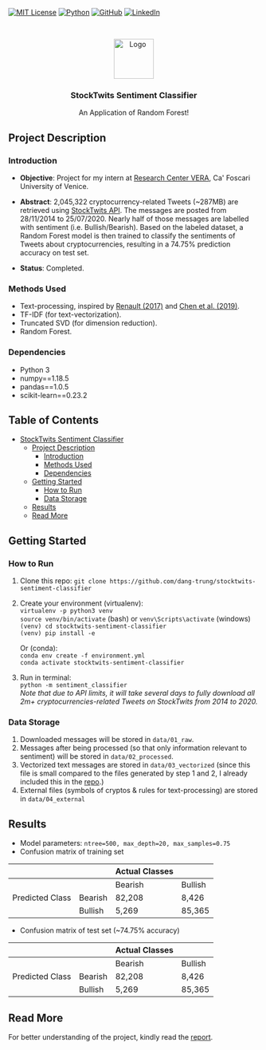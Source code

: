 [![MIT License][license-shield]][license-url]
[![Python][python-shield]][python-url]
[![GitHub][github-shield]][github-url]
[![LinkedIn][linkedin-shield]][linkedin-url]

<!-- PROJECT LOGO -->
<br />
<p align="center">
  <a href="https://github.com/dang-trung/stocktwits-sentiment-classifier">
    <img src="https://raw.githubusercontent.com/othneildrew/Best-README-Template/master/images/logo.png" alt="Logo" width="80" height="80">
  </a>

  <h3 align="center">StockTwits Sentiment Classifier</h3>
</p>
  <p align="center">
    An Application of Random Forest!
  </p>
  
## Project Description
### Introduction

* **Objective**: Project for my intern at [Research Center VERA](https://www.unive.it/pag/35190/), Ca' Foscari University of Venice.
* **Abstract**: 2,045,322 cryptocurrency-related Tweets (~287MB) are retrieved
    using [StockTwits API](https://api.stocktwits.com/developers/docs). The messages
    are posted from 28/11/2014 to 25/07/2020. Nearly half of those messages are 
    labelled with sentiment (i.e. Bullish/Bearish). Based on the labeled dataset, a Random Forest model is then 
    trained to classify the sentiments of Tweets about cryptocurrencies, resulting in a 74.75% prediction accuracy on test set.

* **Status**: Completed.

### Methods Used
* Text-processing, inspired by [Renault (2017)](https://doi.org/10.1016/j.jbankfin.2017.07.002) and [Chen et al. (2019)](https://doi.org/10.2139/ssrn.3398423).
* TF-IDF (for text-vectorization).
* Truncated SVD (for dimension reduction).
* Random Forest.

### Dependencies
* Python 3
* numpy==1.18.5
* pandas==1.0.5
* scikit-learn==0.23.2
## Table of Contents
- [StockTwits Sentiment Classifier](#stocktwits-sentiment-classifier)
  * [Project Description](#project-description)
    + [Introduction](#introduction)
    + [Methods Used](#methods-used)
    + [Dependencies](#dependencies)
  * [Getting Started](#getting-started)
    + [How to Run](#how-to-run)
    + [Data Storage](#data-storage)
  * [Results](#results)
  * [Read More](#read-more)
  
## Getting Started

### How to Run
1. Clone this repo:
`git clone https://github.com/dang-trung/stocktwits-sentiment-classifier`
2. Create your environment (virtualenv):  
`virtualenv -p python3 venv`  
`source venv/bin/activate` (bash) or `venv\Scripts\activate` (windows)   
`(venv) cd stocktwits-sentiment-classifier`  
`(venv) pip install -e`  
  
    Or (conda):  
`conda env create -f environment.yml`  
`conda activate stocktwits-sentiment-classifier`  
3. Run in terminal:  
`python -m sentiment_classifier`  
    _Note that due to API limits, it will take several days to fully download all 2m+
    cryptocurrencies-related Tweets on StockTwits from 2014 to 2020._

### Data Storage
1. Downloaded messages will be stored in `data/01_raw`.
2. Messages after being processed (so that only information relevant to sentiment) 
will be stored in `data/02_processed`.
3. Vectorized text messages are stored in `data/03_vectorized` (since this file is 
small compared to the files generated by step 1 and 2, I already included this in the [repo](https://github.com/dang-trung/stocktwits-sentiment-classifier/tree/master/data/03_vectorized).)
4. External files (symbols of cryptos & rules for text-processing) are stored in `data/04_external`

## Results
* Model parameters: `ntree=500, max_depth=20, max_samples=0.75`
* Confusion matrix of training set

|                 |         | Actual Classes |         |
|-----------------|---------|----------------|---------|
|                 |         | Bearish        | Bullish |
| Predicted Class | Bearish | 82,208         | 8,426   |
|                 | Bullish | 5,269          | 85,365  |

* Confusion matrix of test set (~74.75% accuracy)

|                 |         | Actual Classes |         |
|-----------------|---------|----------------|---------|
|                 |         | Bearish        | Bullish |
| Predicted Class | Bearish | 82,208         | 8,426   |
|                 | Bullish | 5,269          | 85,365  |

## Read More
For better understanding of the project, kindly read the [report](https://github.com/dang-trung/stocktwits-sentiment-classifier/blob/master/reports/final_report.pdf).

<!-- MARKDOWN LINKS & IMAGES -->
[python-shield]: https://img.shields.io/badge/Python-3.7.9-white?style=social&colorB=555
[python-url]: https://www.python.org/downloads/release/python-379/
[github-shield]: https://img.shields.io/badge/-GitHub-black.svg?style=social&logo=github&colorB=555
[github-url]: https://github.com/dang-trung/
[license-shield]: https://img.shields.io/github/license/othneildrew/Best-README-Template.svg?style=social
[license-url]: https://github.com/dang-trung/stocktwits-sentiment-classifier/blob/master/LICENSE.md
[linkedin-shield]: https://img.shields.io/badge/-LinkedIn-black.svg?style=social&logo=linkedin&colorB=555
[linkedin-url]: https://linkedin.com/in/dang-trung
